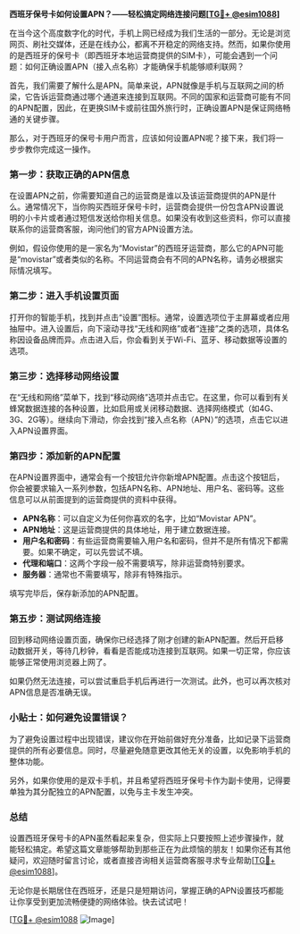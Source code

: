 **西班牙保号卡如何设置APN？——轻松搞定网络连接问题[[TG💪+ @esim1088](https://t.me/s/esim1088)]**

在当今这个高度数字化的时代，手机上网已经成为我们生活的一部分。无论是浏览网页、刷社交媒体，还是在线办公，都离不开稳定的网络支持。然而，如果你使用的是西班牙的保号卡（即西班牙本地运营商提供的SIM卡），可能会遇到一个问题：如何正确设置APN（接入点名称）才能确保手机能够顺利联网？

首先，我们需要了解什么是APN。简单来说，APN就像是手机与互联网之间的桥梁，它告诉运营商通过哪个通道来连接到互联网。不同的国家和运营商可能有不同的APN配置，因此，在更换SIM卡或前往国外旅行时，正确设置APN是保证网络畅通的关键步骤。

那么，对于西班牙的保号卡用户而言，应该如何设置APN呢？接下来，我们将一步步教你完成这一操作。

### 第一步：获取正确的APN信息

在设置APN之前，你需要知道自己的运营商是谁以及该运营商提供的APN是什么。通常情况下，当你购买西班牙保号卡时，运营商会提供一份包含APN设置说明的小卡片或者通过短信发送给你相关信息。如果没有收到这些资料，你可以直接联系你的运营商客服，询问他们的官方APN设置方法。

例如，假设你使用的是一家名为“Movistar”的西班牙运营商，那么它的APN可能是“movistar”或者类似的名称。不同运营商会有不同的APN名称，请务必根据实际情况填写。

### 第二步：进入手机设置页面

打开你的智能手机，找到并点击“设置”图标。通常，设置选项位于主屏幕或者应用抽屉中。进入设置后，向下滚动寻找“无线和网络”或者“连接”之类的选项，具体名称因设备品牌而异。点击进入后，你会看到关于Wi-Fi、蓝牙、移动数据等设置的选项。

### 第三步：选择移动网络设置

在“无线和网络”菜单下，找到“移动网络”选项并点击它。在这里，你可以看到有关蜂窝数据连接的各种设置，比如启用或关闭移动数据、选择网络模式（如4G、3G、2G等）。继续向下滑动，你会找到“接入点名称（APN）”的选项，点击它以进入APN设置界面。

### 第四步：添加新的APN配置

在APN设置界面中，通常会有一个按钮允许你新增APN配置。点击这个按钮后，你会被要求输入一系列参数，包括APN名称、APN地址、用户名、密码等。这些信息可以从前面提到的运营商提供的资料中获得。

- **APN名称**：可以自定义为任何你喜欢的名字，比如“Movistar APN”。
- **APN地址**：这是运营商提供的具体地址，用于建立数据连接。
- **用户名和密码**：有些运营商需要输入用户名和密码，但并不是所有情况下都需要。如果不确定，可以先尝试不填。
- **代理和端口**：这两个字段一般不需要填写，除非运营商特别要求。
- **服务器**：通常也不需要填写，除非有特殊指示。

填写完毕后，保存新添加的APN配置。

### 第五步：测试网络连接

回到移动网络设置页面，确保你已经选择了刚才创建的新APN配置。然后开启移动数据开关，等待几秒钟，看看是否能成功连接到互联网。如果一切正常，你应该能够正常使用浏览器上网了。

如果仍然无法连接，可以尝试重启手机后再进行一次测试。此外，也可以再次核对APN信息是否准确无误。

### 小贴士：如何避免设置错误？

为了避免设置过程中出现错误，建议你在开始前做好充分准备，比如记录下运营商提供的所有必要信息。同时，尽量避免随意更改其他无关的设置，以免影响手机的整体功能。

另外，如果你使用的是双卡手机，并且希望将西班牙保号卡作为副卡使用，记得要单独为其分配独立的APN配置，以免与主卡发生冲突。

### 总结

设置西班牙保号卡的APN虽然看起来复杂，但实际上只要按照上述步骤操作，就能轻松搞定。希望这篇文章能够帮助到那些正在为此烦恼的朋友！如果你还有其他疑问，欢迎随时留言讨论，或者直接咨询相关运营商客服寻求专业帮助[[TG💪+ @esim1088](https://t.me/s/esim1088)]。

无论你是长期居住在西班牙，还是只是短期访问，掌握正确的APN设置技巧都能让你享受到更加流畅便捷的网络体验。快去试试吧！

[[TG💪+ @esim1088](https://t.me/s/esim1088) ![Image](https://i.postimg.cc/4NQfJmqS/Snipaste-2025-05-13-00-14-12.png)]